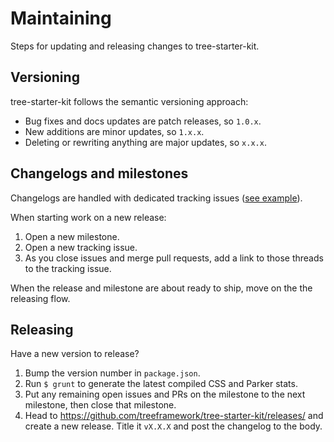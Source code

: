# Maintaining

Steps for updating and releasing changes to tree-starter-kit.

## Versioning

tree-starter-kit follows the semantic versioning approach:

- Bug fixes and docs updates are patch releases, so `1.0.x`.
- New additions are minor updates, so `1.x.x`.
- Deleting or rewriting anything are major updates, so `x.x.x`.

## Changelogs and milestones

Changelogs are handled with dedicated tracking issues ([see example](https://github.com/treeframework/tree-starter-kit/issues/16)). 

When starting work on a new release:

1. Open a new milestone.
2. Open a new tracking issue.
3. As you close issues and merge pull requests, add a link to those threads to the tracking issue.

When the release and milestone are about ready to ship, move on the the releasing flow.

## Releasing

Have a new version to release?

1. Bump the version number in `package.json`.
2. Run `$ grunt` to generate the latest compiled CSS and Parker stats.
3. Put any remaining open issues and PRs on the milestone to the next milestone, then close that milestone.
4. Head to <https://github.com/treeframework/tree-starter-kit/releases/> and create a new release. Title it `vX.X.X` and post the changelog to the body.
